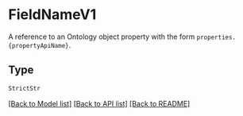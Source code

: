 # FieldNameV1

A reference to an Ontology object property with the form `properties.{propertyApiName}`.

## Type
```python
StrictStr
```


[[Back to Model list]](../../../../README.md#models-v1-link) [[Back to API list]](../../../../README.md#apis-v1-link) [[Back to README]](../../../../README.md)
